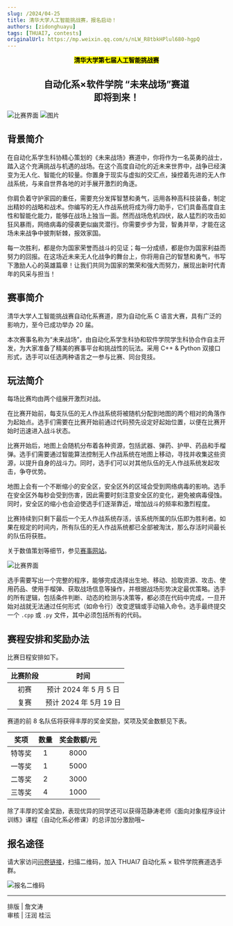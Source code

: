 ```yaml
---
slug: /2024/04-25
title: 清华大学人工智能挑战赛，报名启动！
authors: [zidonghuayu]
tags: [THUAI7, contests]
originalUrl: https://mp.weixin.qq.com/s/nLW_R8tbkHPlul680-hgpQ
---
```


<center>
<strong><mark>清华大学第七届人工智能挑战赛</mark></strong>
<h2>自动化系×软件学院 “未来战场”赛道<br />即将到来！</h2>
</center>

![比赛界面](img/1.webp) ![图片](img/2.webp)

<!--truncate-->

## 背景简介

在自动化系学生科协精心策划的《未来战场》赛道中，你将作为一名英勇的战士，踏入这个充满挑战与机遇的战场。在这个高度自动化的近未来世界中，战争已经演变为无人化、智能化的较量。你置身于现实与虚拟的交汇点，操控着先进的无人作战系统，与来自世界各地的对手展开激烈的角逐。

你肩负着守护家园的重任，需要充分发挥智慧和勇气，运用各种高科技装备，制定出精妙的战略和战术。你编写的无人作战系统将成为得力助手，它们具备高度自主性和智能化能力，能够在战场上独当一面。然而战场危机四伏，敌人猛烈的攻击如狂风暴雨，网络病毒的侵袭更似幽灵潜行。你需要步步为营，智勇并举，才能在这场未来战争中披荆斩棘，报效家国。

每一次胜利，都是你为国家荣誉而战斗的见证；每一分成绩，都是你为国家利益而努力的回报。在这场近未来无人化战争的舞台上，你将用自己的智慧和勇气，书写下激励人心的英雄篇章！让我们共同为国家的繁荣和强大而努力，展现出新时代青年的风采与担当！

## 赛事简介

清华大学人工智能挑战赛自动化系赛道，原为自动化系 C 语言大赛，具有广泛的影响力，至今已成功举办 20 届。

本次赛事名称为“未来战场”，由自动化系学生科协和软件学院学生科协合作自主开发，为大家准备了精美的赛事平台和挑战性的玩法。采用 C++ & Python 双接口形式，选手可以任选两种语言之一参与比赛、同台竞技。

## 玩法简介

每场比赛均由两个组展开激烈对战。

在比赛开始前，每支队伍的无人作战系统将被随机分配到地图的两个相对的角落作为起始点。选手们需要在比赛开始前通过代码预先设定好起始位置，以便在比赛开始时迅速进入战斗状态。

比赛开始后，地图上会随机分布着各种资源，包括武器、弹药、护甲、药品和手榴弹。选手们需要通过智能算法控制无人作战系统在地图上移动，寻找并收集这些资源，以提升自身的战斗力。同时，选手们可以对其他队伍的无人作战系统发起攻击，争夺优势。

地图上会有一个不断缩小的安全区，安全区外的区域会受到网络病毒的影响。选手在安全区外每秒会受到伤害，因此需要时刻注意安全区的变化，避免被病毒侵蚀。同时，安全区的缩小也会迫使选手们逐渐靠近，增加战斗的频率和激烈程度。

比赛持续到只剩下最后一个无人作战系统存活，该系统所属的队伍即为胜利者。如果在规定的时间内，所有队伍的无人作战系统都已全部被淘汰，那么存活时间最长的队伍将获胜。

关于数值策划等细节，参见[赛事网站](https://thuasta.github.io/thuai-7)。

![比赛界面](img/3.png)

选手需要写出一个完整的程序，能够完成选择出生地、移动、拾取资源、攻击、使用药品、使用手榴弹、获取战场信息等操作，并根据战场形势决定最优策略。选手的所有逻辑，包括条件判断、动态的检测与决策等，都必须在代码中完成，一旦开始对战就无法通过任何形式（如命令行）改变逻辑或手动输入命令。选手最终提交一个 `.cpp` 或 `.py` 文件，其中必须包括所有的代码。

## 赛程安排和奖励办法

比赛日程安排如下。

| 比赛阶段 |          时间          |
| :------: | :--------------------: |
|   初赛   | 预计 2024 年 5 月 5 日 |
|   复赛   | 预计 2024 年 5月 19 日 |

赛道的前 8 名队伍将获得丰厚的奖金奖励，奖项及奖金数额见下表。

|  奖项  | 数量 | 奖金数额/元 |
| :----: | :--: | :---------: |
| 特等奖 |  1   |    8000     |
| 一等奖 |  1   |    5000     |
| 二等奖 |  2   |    3000     |
| 三等奖 |  4   |    1000     |

除了丰厚的奖金奖励，表现优异的同学还可以获得范静涛老师《面向对象程序设计训练》课程（自动化系必修课）的总评加分激励哦~

## 报名途径

请大家访问[问卷链接](https://wj.qq.com/s2/14528984/c7b2/)，扫描二维码，加入 THUAI7 自动化系 × 软件学院赛道选手群。

![报名二维码](img/4.jpeg)

---

排版 | 詹文涛  
审核 | 汪润 桂沄

